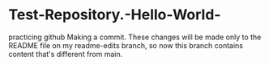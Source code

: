 # Test-Repository.-Hello-World-
practicing github
Making a commit. These changes will be made only to the README file on my readme-edits branch, so now this branch contains content that's different from main.
